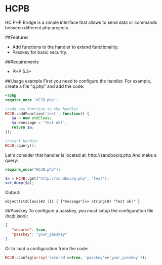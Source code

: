# HCPB
HC PHP Bridge is a simple interface that allows to send data or commands between different php projects.

##Features
- Add functions to the handler to extend functionality;
- Passkey for basic security.

##Requirements
- PHP 5.3+

##Usage example
First you need to configure the handler. For example, create a file "q.php" and add the code:

```php
<?php
require_once 'HCJB.php';

//add new function to the handler
HCJB::addFunction('test', function() {
   $a = new stdClass;
   $a->message = 'Test ok!';
   return $a; 
});

//start handler
HCJB::query();
```

Let's consider that handler is located at: http://sandbox/q.php
And make a query:
```php
require_once("HCJB.php");

$a = HCJB::get("http://sandbox/q.php", 'test');
var_dump($a);
```
Output:
```
object(stdClass)#2 (1) { ["message"]=> string(8) "Test ok!" }
```

##Passkey
To configure a passkey, you must setup the configuration file (hcjb.json):
```json
{
   "secured": true,
   "passkey": "your_passkey"
}
```

Or to load a configuration from the code:
```php
HCJB::config(array('secured'=>true, 'passkey'=>'your_passkey'));
```
